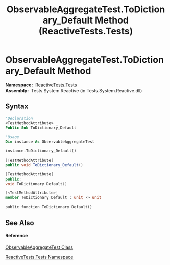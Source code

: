 ﻿---
title: ObservableAggregateTest.ToDictionary_Default Method  (ReactiveTests.Tests)
TOCTitle: ToDictionary_Default Method
ms:assetid: M:ReactiveTests.Tests.ObservableAggregateTest.ToDictionary_Default
ms:mtpsurl: https://msdn.microsoft.com/en-us/library/reactivetests.tests.observableaggregatetest.todictionary_default(v=VS.103)
ms:contentKeyID: 36620417
ms.date: 06/28/2011
mtps_version: v=VS.103
f1_keywords:
- ReactiveTests.Tests.ObservableAggregateTest.ToDictionary_Default
dev_langs:
- CSharp
- JScript
- VB
- FSharp
- c++
---

# ObservableAggregateTest.ToDictionary\_Default Method

**Namespace:**  [ReactiveTests.Tests](hh289046\(v=vs.103\).md)  
**Assembly:**  Tests.System.Reactive (in Tests.System.Reactive.dll)

## Syntax

``` vb
'Declaration
<TestMethodAttribute> _
Public Sub ToDictionary_Default
```

``` vb
'Usage
Dim instance As ObservableAggregateTest

instance.ToDictionary_Default()
```

``` csharp
[TestMethodAttribute]
public void ToDictionary_Default()
```

``` c++
[TestMethodAttribute]
public:
void ToDictionary_Default()
```

``` fsharp
[<TestMethodAttribute>]
member ToDictionary_Default : unit -> unit 
```

``` jscript
public function ToDictionary_Default()
```

## See Also

#### Reference

[ObservableAggregateTest Class](hh314823\(v=vs.103\).md)

[ReactiveTests.Tests Namespace](hh289046\(v=vs.103\).md)

